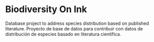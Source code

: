 # Biodiversity On Ink
Database project to address species distribution based on published literature.
Proyecto de base de datos para contribuir con datos de distribución de especies basado en literatura científica.
